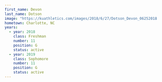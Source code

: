 ```yaml
---
first_name: Devon
last_name: Dotson
image: "https://kuathletics.com/images/2018/6/27/Dotson_Devon_06252018.jpg?width=182&height=250&mode=crop&anchor=topcenter"
hometown: Charlotte, NC
years:
  - year: 2018
    class: Freshman
    number: 11
    position: G
    status: active
  - year: 2019
    class: Sophomore
    number: 11
    position: G
    status: active
---
```

